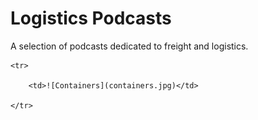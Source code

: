 # Logistics Podcasts

A selection of podcasts dedicated to freight and logistics.


<table>

	<tr>
	
		<td>![Containers](containers.jpg)</td>
		
	</tr>
	
<table>